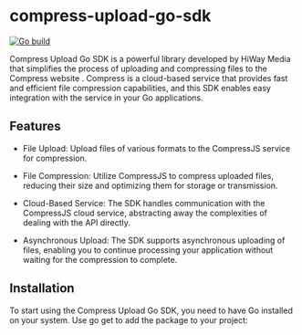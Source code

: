 # compress-upload-go-sdk
[![Go build](https://github.com/HiWay-Media/compress-upload-go-sdk/actions/workflows/go-build.yml/badge.svg)](https://github.com/HiWay-Media/compress-upload-go-sdk/actions/workflows/go-build.yml)

Compress Upload Go SDK is a powerful library developed by HiWay Media that simplifies the process of uploading and compressing files to the Compress website . Compress is a cloud-based service that provides fast and efficient file compression capabilities, and this SDK enables easy integration with the service in your Go applications.

## Features
- File Upload: Upload files of various formats to the CompressJS service for compression.

- File Compression: Utilize CompressJS to compress uploaded files, reducing their size and optimizing them for storage or transmission.

- Cloud-Based Service: The SDK handles communication with the CompressJS cloud service, abstracting away the complexities of dealing with the API directly.

- Asynchronous Upload: The SDK supports asynchronous uploading of files, enabling you to continue processing your application without waiting for the compression to complete.

## Installation
To start using the Compress Upload Go SDK, you need to have Go installed on your system. Use go get to add the package to your project:

